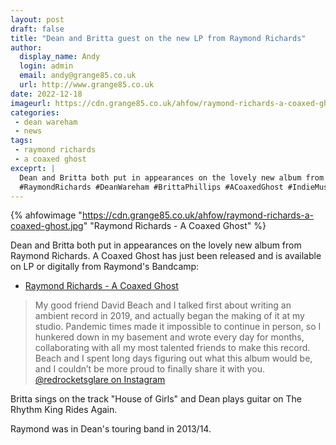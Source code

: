 ```yaml
---
layout: post
draft: false
title: "Dean and Britta guest on the new LP from Raymond Richards"
author: 
  display_name: Andy
  login: admin
  email: andy@grange85.co.uk
  url: http://www.grange85.co.uk
date: 2022-12-18
imageurl: https://cdn.grange85.co.uk/ahfow/raymond-richards-a-coaxed-ghost.jpg
categories:
 - dean wareham
 - news
tags:
 - raymond richards
 - a coaxed ghost
exceprt: |
  Dean and Britta both put in appearances on the lovely new album from Raymond Richards. A Coaxed Ghost has just been released and is available on LP or digitally from Raymond's Bandcamp
  #RaymondRichards #DeanWareham #BrittaPhillips #ACoaxedGhost #IndieMusic
---
```

{% ahfowimage "https://cdn.grange85.co.uk/ahfow/raymond-richards-a-coaxed-ghost.jpg" "Raymond Richards - A Coaxed Ghost" %}

Dean and Britta both put in appearances on the lovely new album from Raymond Richards. A Coaxed Ghost has just been released and is available on LP or digitally from Raymond's Bandcamp:

 - [Raymond Richards - A Coaxed Ghost](https://raymondrichards.bandcamp.com/album/a-coaxed-ghost)

 > My good friend David Beach and I talked first about writing an ambient record in 2019, and actually began the making of it at my studio. Pandemic times made it impossible to continue in person, so I hunkered down in my basement and wrote every day for months, collaborating with all my most talented friends to make this record. Beach and I spent long days figuring out what this album would be, and I couldn’t be more proud to finally share it with you. 
 [@redrocketsglare on Instagram](https://www.instagram.com/p/CmPfYyfSUFz/)

Britta sings on the track "House of Girls" and Dean plays guitar on The Rhythm King Rides Again.

Raymond was in Dean's touring band in 2013/14.


